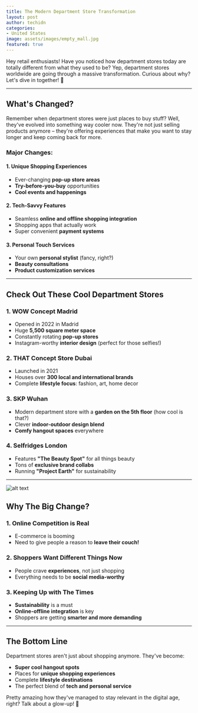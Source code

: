 ```yaml
---
title: The Modern Department Store Transformation
layout: post
author: techidn
categories: 
- United States
image: assets/images/empty_mall.jpg
featured: true
---
```


Hey retail enthusiasts! Have you noticed how department stores today are totally different from what they used to be? Yep, department stores worldwide are going through a massive transformation. Curious about why? Let's dive in together! 🏬

---

## What's Changed?

Remember when department stores were just places to buy stuff? Well, they've evolved into something way cooler now. They're not just selling products anymore – they're offering experiences that make you want to stay longer and keep coming back for more.

### **Major Changes:**

#### 1. Unique Shopping Experiences
- Ever-changing **pop-up store areas**  
- **Try-before-you-buy** opportunities  
- **Cool events and happenings**

#### 2. Tech-Savvy Features
- Seamless **online and offline shopping integration**  
- Shopping apps that actually work  
- Super convenient **payment systems**

#### 3. Personal Touch Services
- Your own **personal stylist** (fancy, right?)  
- **Beauty consultations**  
- **Product customization services**

---

## Check Out These Cool Department Stores

### **1. WOW Concept Madrid**
- Opened in 2022 in Madrid  
- Huge **5,500 square meter space**  
- Constantly rotating **pop-up stores**  
- Instagram-worthy **interior design** (perfect for those selfies!)  

### **2. THAT Concept Store Dubai**
- Launched in 2021  
- Houses over **300 local and international brands**  
- Complete **lifestyle focus**: fashion, art, home decor  

### **3. SKP Wuhan**
- Modern department store with a **garden on the 5th floor** (how cool is that?)  
- Clever **indoor-outdoor design blend**  
- **Comfy hangout spaces** everywhere  

### **4. Selfridges London**
- Features **"The Beauty Spot"** for all things beauty  
- Tons of **exclusive brand collabs**  
- Running **"Project Earth"** for sustainability  

---

![alt text](/assets/images/empty_mall.jpg)

## Why The Big Change?

### **1. Online Competition is Real**
- E-commerce is booming  
- Need to give people a reason to **leave their couch!**

### **2. Shoppers Want Different Things Now**
- People crave **experiences**, not just shopping  
- Everything needs to be **social media-worthy**

### **3. Keeping Up with The Times**
- **Sustainability** is a must  
- **Online-offline integration** is key  
- Shoppers are getting **smarter and more demanding**

---

## The Bottom Line

Department stores aren't just about shopping anymore. They've become:  
- **Super cool hangout spots**  
- Places for **unique shopping experiences**  
- Complete **lifestyle destinations**  
- The perfect blend of **tech and personal service**

Pretty amazing how they've managed to stay relevant in the digital age, right? Talk about a glow-up! 💫
